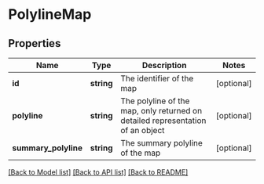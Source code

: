 # PolylineMap

## Properties
Name | Type | Description | Notes
------------ | ------------- | ------------- | -------------
**id** | **string** | The identifier of the map | [optional] 
**polyline** | **string** | The polyline of the map, only returned on detailed representation of an object | [optional] 
**summary_polyline** | **string** | The summary polyline of the map | [optional] 

[[Back to Model list]](../../README.md#documentation-for-models) [[Back to API list]](../../README.md#documentation-for-api-endpoints) [[Back to README]](../../README.md)

